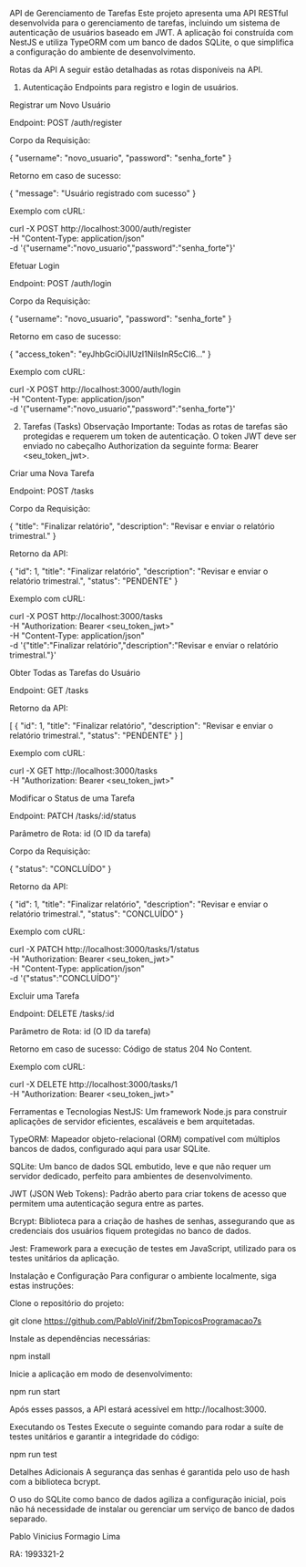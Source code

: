 API de Gerenciamento de Tarefas
Este projeto apresenta uma API RESTful desenvolvida para o gerenciamento de tarefas, incluindo um sistema de autenticação de usuários baseado em JWT. A aplicação foi construída com NestJS e utiliza TypeORM com um banco de dados SQLite, o que simplifica a configuração do ambiente de desenvolvimento.

Rotas da API
A seguir estão detalhadas as rotas disponíveis na API.

1. Autenticação
Endpoints para registro e login de usuários.

Registrar um Novo Usuário

Endpoint: POST /auth/register

Corpo da Requisição:

{
  "username": "novo_usuario",
  "password": "senha_forte"
}

Retorno em caso de sucesso:

{
  "message": "Usuário registrado com sucesso"
}

Exemplo com cURL:

curl -X POST http://localhost:3000/auth/register \
-H "Content-Type: application/json" \
-d '{"username":"novo_usuario","password":"senha_forte"}'

Efetuar Login

Endpoint: POST /auth/login

Corpo da Requisição:

{
  "username": "novo_usuario",
  "password": "senha_forte"
}

Retorno em caso de sucesso:

{
  "access_token": "eyJhbGciOiJIUzI1NiIsInR5cCI6..."
}

Exemplo com cURL:

curl -X POST http://localhost:3000/auth/login \
-H "Content-Type: application/json" \
-d '{"username":"novo_usuario","password":"senha_forte"}'

2. Tarefas (Tasks)
Observação Importante: Todas as rotas de tarefas são protegidas e requerem um token de autenticação. O token JWT deve ser enviado no cabeçalho Authorization da seguinte forma: Bearer <seu_token_jwt>.

Criar uma Nova Tarefa

Endpoint: POST /tasks

Corpo da Requisição:

{
  "title": "Finalizar relatório",
  "description": "Revisar e enviar o relatório trimestral."
}

Retorno da API:

{
  "id": 1,
  "title": "Finalizar relatório",
  "description": "Revisar e enviar o relatório trimestral.",
  "status": "PENDENTE"
}

Exemplo com cURL:

curl -X POST http://localhost:3000/tasks \
-H "Authorization: Bearer <seu_token_jwt>" \
-H "Content-Type: application/json" \
-d '{"title":"Finalizar relatório","description":"Revisar e enviar o relatório trimestral."}'

Obter Todas as Tarefas do Usuário

Endpoint: GET /tasks

Retorno da API:

[
  {
    "id": 1,
    "title": "Finalizar relatório",
    "description": "Revisar e enviar o relatório trimestral.",
    "status": "PENDENTE"
  }
]

Exemplo com cURL:

curl -X GET http://localhost:3000/tasks \
-H "Authorization: Bearer <seu_token_jwt>"

Modificar o Status de uma Tarefa

Endpoint: PATCH /tasks/:id/status

Parâmetro de Rota: id (O ID da tarefa)

Corpo da Requisição:

{
  "status": "CONCLUÍDO"
}

Retorno da API:

{
  "id": 1,
  "title": "Finalizar relatório",
  "description": "Revisar e enviar o relatório trimestral.",
  "status": "CONCLUÍDO"
}

Exemplo com cURL:

curl -X PATCH http://localhost:3000/tasks/1/status \
-H "Authorization: Bearer <seu_token_jwt>" \
-H "Content-Type: application/json" \
-d '{"status":"CONCLUÍDO"}'

Excluir uma Tarefa

Endpoint: DELETE /tasks/:id

Parâmetro de Rota: id (O ID da tarefa)

Retorno em caso de sucesso: Código de status 204 No Content.

Exemplo com cURL:

curl -X DELETE http://localhost:3000/tasks/1 \
-H "Authorization: Bearer <seu_token_jwt>"

Ferramentas e Tecnologias
NestJS: Um framework Node.js para construir aplicações de servidor eficientes, escaláveis e bem arquitetadas.

TypeORM: Mapeador objeto-relacional (ORM) compatível com múltiplos bancos de dados, configurado aqui para usar SQLite.

SQLite: Um banco de dados SQL embutido, leve e que não requer um servidor dedicado, perfeito para ambientes de desenvolvimento.

JWT (JSON Web Tokens): Padrão aberto para criar tokens de acesso que permitem uma autenticação segura entre as partes.

Bcrypt: Biblioteca para a criação de hashes de senhas, assegurando que as credenciais dos usuários fiquem protegidas no banco de dados.

Jest: Framework para a execução de testes em JavaScript, utilizado para os testes unitários da aplicação.

Instalação e Configuração
Para configurar o ambiente localmente, siga estas instruções:

Clone o repositório do projeto:

git clone https://github.com/PabloVinif/2bmTopicosProgramacao7s


Instale as dependências necessárias:

npm install

Inicie a aplicação em modo de desenvolvimento:

npm run start

Após esses passos, a API estará acessível em http://localhost:3000.

Executando os Testes
Execute o seguinte comando para rodar a suíte de testes unitários e garantir a integridade do código:

npm run test

Detalhes Adicionais
A segurança das senhas é garantida pelo uso de hash com a biblioteca bcrypt.

O uso do SQLite como banco de dados agiliza a configuração inicial, pois não há necessidade de instalar ou gerenciar um serviço de banco de dados separado.

Pablo Vinicius Formagio Lima

RA: 1993321-2